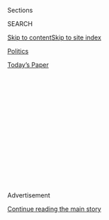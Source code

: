 <div id="app">

<div>

<div>

<div>

<div class="NYTAppHideMasthead css-1q2w90k e1suatyy0">

<div class="section css-ui9rw0 e1suatyy2">

<div class="css-eph4ug er09x8g0">

<div class="css-6n7j50">

</div>

<span class="css-1dv1kvn">Sections</span>

<div class="css-10488qs">

<span class="css-1dv1kvn">SEARCH</span>

</div>

[Skip to content](#site-content)[Skip to site
index](#site-index)

</div>

<div id="masthead-section-label" class="css-1wr3we4 eaxe0e00">

[Politics](https://www.nytimes.com/section/politics)

</div>

<div class="css-10698na e1huz5gh0">

</div>

</div>

<div id="masthead-bar-one" class="section hasLinks css-15hmgas e1csuq9d3">

<div class="css-uqyvli e1csuq9d0">

</div>

<div class="css-1uqjmks e1csuq9d1">

</div>

<div class="css-9e9ivx">

[](https://myaccount.nytimes.com/auth/login?response_type=cookie&client_id=vi)

</div>

<div class="css-1bvtpon e1csuq9d2">

[Today’s
Paper](https://www.nytimes.com/section/todayspaper)

</div>

</div>

</div>

</div>

<div data-aria-hidden="false">

<div id="site-content" data-role="main">

<div>

<div class="css-1aor85t" style="opacity:0.000000001;z-index:-1;visibility:hidden">

<div class="css-1hqnpie">

<div class="css-epjblv">

<span class="css-17xtcya">[Politics](/section/politics)</span><span class="css-x15j1o">|</span><span class="css-fwqvlz">Spies
and Commandos Warned Months Ago of Russian Bounties on U.S.
Troops</span>

</div>

<div class="css-k008qs">

<div class="css-1iwv8en">

<span class="css-18z7m18"></span>

<div>

</div>

</div>

<span class="css-1n6z4y">https://nyti.ms/2Vqy2kE</span>

<div class="css-1705lsu">

<div class="css-4xjgmj">

<div class="css-4skfbu" data-role="toolbar" data-aria-label="Social Media Share buttons, Save button, and Comments Panel with current comment count" data-testid="share-tools">

  - 
  - 
  - 
  - 
    
    <div class="css-6n7j50">
    
    </div>

  - 
  - 

</div>

</div>

</div>

</div>

</div>

</div>

<div id="NYT_TOP_BANNER_REGION" class="css-13pd83m">

</div>

<div id="top-wrapper" class="css-1sy8kpn">

<div id="top-slug" class="css-l9onyx">

Advertisement

</div>

[Continue reading the main
story](#after-top)

<div class="ad top-wrapper" style="text-align:center;height:100%;display:block;min-height:250px">

<div id="top" class="place-ad" data-position="top" data-size-key="top">

</div>

</div>

<div id="after-top">

</div>

</div>

<div>

<div id="sponsor-wrapper" class="css-1hyfx7x">

<div id="sponsor-slug" class="css-19vbshk">

Supported by

</div>

[Continue reading the main
story](#after-sponsor)

<div id="sponsor" class="ad sponsor-wrapper" style="text-align:center;height:100%;display:block">

</div>

<div id="after-sponsor">

</div>

</div>

<div class="css-186x18t">

</div>

<div class="css-1vkm6nb ehdk2mb0">

# Spies and Commandos Warned Months Ago of Russian Bounties on U.S. Troops

</div>

The recovery of large amounts of American cash at a Taliban outpost in
Afghanistan helped tip off U.S. officials. It is believed that at least
one U.S. troop death was the result of the bounties.

<div class="css-79elbk" data-testid="photoviewer-wrapper">

<div class="css-z3e15g" data-testid="photoviewer-wrapper-hidden">

</div>

<div class="css-1a48zt4 ehw59r15" data-testid="photoviewer-children">

![<span class="css-16f3y1r e13ogyst0" data-aria-hidden="true">A car bomb
killed American soldiers at this site near Bagram Air Base in
Afghanistan in April
2019.</span><span class="css-cnj6d5 e1z0qqy90" itemprop="copyrightHolder"><span class="css-1ly73wi e1tej78p0">Credit...</span><span><span>Mohammad
Ismail/Reuters</span></span></span>](https://static01.nyt.com/images/2020/06/28/us/politics/28dc-intel-pix/merlin_153270840_2aa28df4-33dc-45a7-989e-d0f11d063775-articleLarge.jpg?quality=75&auto=webp&disable=upscale)

</div>

</div>

<div class="css-18e8msd">

<div class="css-otjvjh epjyd6m0">

<div class="css-nmf14i ey68jwv0" data-aria-hidden="true">

[![Eric
Schmitt](https://static01.nyt.com/images/2018/06/12/multimedia/author-eric-schmitt/author-eric-schmitt-thumbLarge-v2.png
"Eric Schmitt")](https://www.nytimes.com/by/eric-schmitt)[![Adam
Goldman](https://static01.nyt.com/images/2018/07/12/multimedia/author-adam-goldman/author-adam-goldman-thumbLarge.png
"Adam Goldman")](https://www.nytimes.com/by/adam-goldman)[![Nicholas
Fandos](https://static01.nyt.com/images/2018/11/06/multimedia/author-nicholas-fandos/author-nicholas-fandos-thumbLarge-v2.png
"Nicholas Fandos")](https://www.nytimes.com/by/nicholas-fandos)

</div>

<div class="css-1baulvz">

By [<span class="css-1baulvz" itemprop="name">Eric
Schmitt</span>](https://www.nytimes.com/by/eric-schmitt),
[<span class="css-1baulvz" itemprop="name">Adam
Goldman</span>](https://www.nytimes.com/by/adam-goldman) and
[<span class="css-1baulvz last-byline" itemprop="name">Nicholas
Fandos</span>](https://www.nytimes.com/by/nicholas-fandos)

</div>

</div>

  - 
    
    <div class="css-ld3wwf e16638kd2">
    
    Published June 28, 2020Updated July 29,
    2020
    
    </div>

  - 
    
    <div class="css-4xjgmj">
    
    <div class="css-pvvomx" data-role="toolbar" data-aria-label="Social Media Share buttons, Save button, and Comments Panel with current comment count" data-testid="share-tools">
    
      - 
      - 
      - 
      - 
        
        <div class="css-6n7j50">
        
        </div>
    
      - 
      - 
    
    </div>
    
    </div>

</div>

</div>

<div class="section meteredContent css-1r7ky0e" name="articleBody" itemprop="articleBody">

<div class="css-1fanzo5 StoryBodyCompanionColumn">

<div class="css-53u6y8">

WASHINGTON — United States intelligence officers and Special Operations
forces in Afghanistan alerted their superiors as early as January to a
suspected [Russian plot to pay
bounties](https://www.nytimes.com/2020/07/29/us/politics/trump-putin-bounties.html)
to the
[Taliban](https://www.nytimes.com/2020/06/30/us/politics/russian-bounties-afghanistan-intelligence.html)
to kill [American
troops](https://www.nytimes.com/2020/06/30/us/politics/russian-bounties-afghanistan-intelligence.html)
in Afghanistan, according to officials briefed on the matter. They
believed at least one U.S. troop death was the result of the bounties,
two of the officials said.

The crucial information that led the spies and commandos to focus on the
bounties included the recovery of a large amount of American cash from a
raid on a
[Taliban](https://www.nytimes.com/2020/07/01/world/asia/afghan-russia-bounty-middleman.html)
outpost that prompted suspicions. Interrogations of captured militants
and criminals played a central role in making the intelligence community
confident in its assessment that the
[Russians](https://www.nytimes.com/2020/06/29/us/politics/trump-russia-plot-afghanistan.html)
had offered and paid bounties in 2019, another official has said.

Armed with this information, military and intelligence officials have
been reviewing American and other coalition combat casualties over the
past 18 months to determine whether any were victims of the plot. Four
Americans were killed in combat in early 2020, but the Taliban have not
attacked American positions since [a February
agreement](https://www.nytimes.com/2020/02/29/world/asia/us-taliban-deal.html)
to end the long-running war in Afghanistan.

The details added to the picture of the classified intelligence
assessment, which The New York Times reported Friday [has been under
discussion](https://www.nytimes.com/2020/06/26/us/politics/russia-afghanistan-bounties.html)
inside the Trump administration since at least March, and emerged as the
White House confronted a growing chorus of criticism on Sunday over its
apparent failure to authorize a response to Russia.

</div>

</div>

<div class="css-1fanzo5 StoryBodyCompanionColumn">

<div class="css-53u6y8">

Mr. Trump defended himself by denying [the Times
report](https://www.nytimes.com/2020/06/26/us/politics/russia-afghanistan-bounties.html)
that he had been briefed on the intelligence, expanding on a similar
White House rebuttal a day earlier. But leading congressional Democrats
and some Republicans demanded a response to Russia that, according to
officials, the administration has yet to authorize.

The president “needs to immediately expose and handle this, and stop
Russia’s shadow war,” Representative Adam Kinzinger, Republican of
Illinois and a member of the House Foreign Affairs Committee, [wrote on
Twitter](https://twitter.com/RepKinzinger/status/1276647856133332994).

Appearing on the ABC program “This Week,” Speaker Nancy Pelosi said she
had not been briefed on the intelligence assessment and had asked for an
immediate report to Congress. She accused Mr. Trump of wanting “to
ignore” any charges against Russia.

“Russia has never gotten over the humiliation they suffered in
Afghanistan, and now they are taking it out on us, our troops,” she said
of the Soviet Union’s bloody war there in the 1980s. “This is totally
outrageous. You would think that the minute the president heard of it,
he would want to know more instead of denying that he knew anything.”

Spokespeople for the C.I.A., the director of national intelligence and
the Pentagon declined to comment on the new findings. A National
Security Council spokesman, John L. Ullyot, said in a statement on
Sunday night, “The veracity of the underlying allegations continues to
be evaluated.”

</div>

</div>

<div class="css-1fanzo5 StoryBodyCompanionColumn">

<div class="css-53u6y8">

Mr. Trump [said Sunday night on
Twitter](https://twitter.com/realDonaldTrump/status/1277431695248183298?s=20)
that “Intel just reported to me that they did not find this info
credible, and therefore did not report it to me or @VP.” One senior
administration official offered a similar explanation, saying that Mr.
Trump was not briefed because the intelligence agencies had come to no
consensus on the findings.

But another official said there was broad agreement that the
intelligence assessment was accurate, with some complexities because
different aspects of the intelligence — including interrogations and
surveillance data — resulted in some differences among agencies in how
much confidence to put in each type.

Though the White House press secretary, Kayleigh McEnany, claimed on
Saturday that Mr. Trump had not been briefed about the intelligence
report, one American official had told The Times that the report was
briefed to the highest levels of the White House. Another said it was
included in the President’s Daily Brief, a compendium of foreign policy
and national security intelligence compiled for Mr. Trump to read.

Ms. McEnany did not challenge The Times’s reporting on the existence of
the intelligence assessment, a National Security Council interagency
meeting about it in late March and the White House’s inaction. Multiple
other news organizations also subsequently reported on the assessment,
and [The Washington Post first
reported](https://www.washingtonpost.com/national-security/russian-bounties-to-taliban-linked-militants-resulted-in-deaths-of-us-troops-according-to-intelligence-assessments/2020/06/28/74ffaec2-b96a-11ea-80b9-40ece9a701dc_story.html)
on Sunday that the bounties were believed to have resulted in the death
of at least one American service member.

The officials briefed on the matter said that the assessment had been
treated as a closely held secret but that the administration expanded
briefings about it over the last week — including sharing information
about it with the British government, whose forces were among those said
to have been targeted.

Republicans in Congress demanded more information from the Trump
administration about what happened and how the White House planned to
respond.

Representative Liz Cheney of Wyoming, the third-ranking House
Republican, said in [a Twitter
post](https://twitter.com/Liz_Cheney/status/1277200077724037122) on
Sunday: “If reporting about Russian bounties on U.S. forces is true, the
White House must explain: 1. Why weren’t the president or vice president
briefed? Was the info in the PDB? 2. Who did know and when? 3. What has
been done in response to protect our forces & hold Putin accountable?”

</div>

</div>

<div class="css-1fanzo5 StoryBodyCompanionColumn">

<div class="css-53u6y8">

Multiple Republicans retweeted Ms. Cheney’s post. Representative Daniel
Crenshaw, Republican of Texas and a former member of the Navy SEALs,
amplified her message,
[tweeting](https://twitter.com/RepDanCrenshaw/status/1277258533776568321),
“We need answers.”

In a statement in response to questions, Senator Mitch McConnell of
Kentucky, the majority leader, said he had long warned about Russia’s
work to undermine American interests in the Middle East and southwest
Asia and noted that he [wrote an
amendment](https://www.nytimes.com/2019/01/31/us/politics/senate-vote-syria-afghanistan.html)
last year rebuking Mr. Trump’s withdrawal of forces from Syria and
Afghanistan.

“The United States needs to prioritize defense resources, maintain a
sufficient regional military presence and continue to impose serious
consequences on those who threaten us and our allies — like our strikes
in Syria and Afghanistan against ISIS, the Taliban and Russian mercenary
forces that threatened our partners,” Mr. McConnell said.

Aides for other top Republicans either declined to comment or did not
respond to requests for comment on Sunday, including Representative
Kevin McCarthy of California, the top House Republican; Senator Marco
Rubio of Florida, the acting chairman of the Senate Intelligence
Committee; and Senator Jim Risch of Idaho, the chairman of the Senate
Foreign Relations Committee.

In addition to saying he was never “briefed or told” about the
intelligence report — a formulation that went beyond the White House
denial of any formal briefing — Mr. Trump [also cast
doubt](https://mobile.twitter.com/realDonaldTrump/status/1277202159109537793)
on the assessment’s credibility, which statements from his subordinates
had not.

Specifically, he described the intelligence report as being about
“so-called attacks on our troops in Afghanistan by Russians”; the
report described bounties paid to Taliban militants by Russian military
intelligence officers, not direct attacks. Mr. Trump also suggested that
the developments could be a “hoax” and questioned whether The Times’s
sources — government officials who spoke on the condition of anonymity —
existed.

Mr. Trump then pivoted to attack former Vice President [Joseph R. Biden
Jr.](https://www.nytimes.com/interactive/2020/us/elections/joe-biden.html),
who [criticized the
president](https://www.nytimes.com/2020/06/27/us/politics/trump-russia-bounties-afghanistan.html)
on Saturday for failing to punish Russia for offering bounties to the
Taliban, as well as Mr. Biden’s son, Hunter, who is the target of
unsubstantiated claims that he helped a Ukrainian energy firm curry
favor with the Obama administration when his father was vice president.

</div>

</div>

<div class="css-1fanzo5 StoryBodyCompanionColumn">

<div class="css-53u6y8">

“Nobody’s been tougher on Russia than the Trump Administration,” [Mr.
Trump
tweeted](https://www.twitter.com/realDonaldTrump/status/1277202162070753280).
“With Corrupt Joe Biden & Obama, Russia had a field day, taking over
important parts of Ukraine — Where’s Hunter?”

American officials said the Russian plot to pay bounties to Taliban
fighters came into focus over the past several months after intelligence
analysts and Special Operations forces put together key pieces of
evidence.

One official said the seizure of a large amount of American cash at one
Taliban site got “everybody’s attention” in Afghanistan. It was not
clear when the money was recovered.

Two officials said the information about the bounty hunting was “well
known” among the intelligence community in Afghanistan, including the
C.I.A.’s chief of station and other top officials there, like the
military commandos hunting the Taliban. The information was distributed
in intelligence reports and highlighted in some of them.

The assessment was compiled and sent up the chain of command to senior
military and intelligence officials, eventually landing at the highest
levels of the White House. The Security Council meeting in March came at
a delicate time, as the [coronavirus
pandemic](https://www.nytimes.com/news-event/coronavirus) was becoming a
crisis and prompting shutdowns around the country.

A former American official said the national security adviser, Robert C.
O’Brien, and the president’s chief of staff, Mark Meadows, would have
been involved in any decision to brief Mr. Trump on Russia’s activities,
as would have the intelligence analyst who briefs the president.. The
director of the C.I.A., Gina Haspel, might have also weighed in, the
former official said.

Ms. McEnany cited those three senior officials in her statement saying
the president had not been briefed.

</div>

</div>

<div class="css-1fanzo5 StoryBodyCompanionColumn">

<div class="css-53u6y8">

National security officials have tracked Russia’s relationship with the
Taliban for years and determined that Moscow has provided financial and
material support to senior and regional Taliban leaders.

While Russia has at times cooperated with the United States and appeared
interested in Afghan stability, it often seems to work at crosscurrents
with its own national interest if the result is damage to American
national interests, said a former senior Trump White House official, who
spoke on the condition of anonymity to discuss sensitive security
assessments.

Revenge is also a factor in Russia’s support for the Taliban, the
official said. Russia has been keen to even the scales after [a bloody
confrontation in 2018 in
Syria](https://www.nytimes.com/2018/05/24/world/middleeast/american-commandos-russian-mercenaries-syria.html),
when a massive U.S. counterattack killed hundreds of Syrian forces along
with Russian mercenaries nominally supported by the Kremlin.

“They are keeping a score sheet, and they want to punish us for that
incident,” the official said.

Both [Russia](https://twitter.com/RusEmbUSA/status/1276998092261339137)
and the Taliban have denied the American intelligence assessment.

Ms. Pelosi said that if the president had not, in fact, been briefed,
then the country should be concerned that his administration was afraid
to share with him information regarding Russia.

Ms. Pelosi said that the episode underscored Mr. Trump’s accommodating
stance toward Russia and that with him, “all roads lead to Putin.”

“This is as bad as it gets, and yet the president will not confront the
Russians on this score, denies being briefed,” she said. “Whether he is
or not, his administration knows, and some of our allies who work with
us in Afghanistan have been briefed and accept this report.”

</div>

</div>

<div class="css-1fanzo5 StoryBodyCompanionColumn">

<div class="css-53u6y8">

John R. Bolton, Mr. Trump’s former national security adviser, said on
“This Week” that he was not aware of the intelligence assessment, but
he questioned Mr. Trump’s response on Twitter.

“What would motivate the president to do that, because it looks bad if
Russians are paying to kill Americans and we’re not doing anything about
it?” Mr. Bolton said. “The presidential reaction is to say: ‘It’s not my
responsibility. Nobody told me about it.’ And therefore to duck any
complaints that he hasn’t acted effectively.”

Mr. Bolton said this summed up Mr. Trump’s decision-making on national
security issues. “It’s just unconnected to the reality he’s dealing
with.”

Reporting was contributed by Julian E. Barnes, Charlie Savage, Thomas
Gibbons-Neff, Michael Schwirtz and Michael D. Shear.

</div>

</div>

<div>

</div>

</div>

<div>

</div>

<div>

</div>

<div>

</div>

<div>

<div id="bottom-wrapper" class="css-1ede5it">

<div id="bottom-slug" class="css-l9onyx">

Advertisement

</div>

[Continue reading the main
story](#after-bottom)

<div id="bottom" class="ad bottom-wrapper" style="text-align:center;height:100%;display:block;min-height:90px">

</div>

<div id="after-bottom">

</div>

</div>

</div>

</div>

</div>

## Site Index

<div>

</div>

## Site Information Navigation

  - [© <span>2020</span> <span>The New York Times
    Company</span>](https://help.nytimes.com/hc/en-us/articles/115014792127-Copyright-notice)

<!-- end list -->

  - [NYTCo](https://www.nytco.com/)
  - [Contact
    Us](https://help.nytimes.com/hc/en-us/articles/115015385887-Contact-Us)
  - [Work with us](https://www.nytco.com/careers/)
  - [Advertise](https://nytmediakit.com/)
  - [T Brand Studio](http://www.tbrandstudio.com/)
  - [Your Ad
    Choices](https://www.nytimes.com/privacy/cookie-policy#how-do-i-manage-trackers)
  - [Privacy](https://www.nytimes.com/privacy)
  - [Terms of
    Service](https://help.nytimes.com/hc/en-us/articles/115014893428-Terms-of-service)
  - [Terms of
    Sale](https://help.nytimes.com/hc/en-us/articles/115014893968-Terms-of-sale)
  - [Site
    Map](https://spiderbites.nytimes.com)
  - [Help](https://help.nytimes.com/hc/en-us)
  - [Subscriptions](https://www.nytimes.com/subscription?campaignId=37WXW)

</div>

</div>

</div>

</div>
